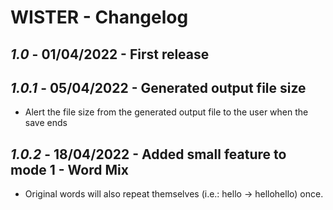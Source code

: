 # WISTER - Changelog

## *1.0* - 01/04/2022 - First release

## *1.0.1* - 05/04/2022 - Generated output file size
- Alert the file size from the generated output file to the user when the save ends

## *1.0.2* - 18/04/2022 - Added small feature to mode 1 - Word Mix
- Original words will also repeat themselves (i.e.: hello -> hellohello) once.